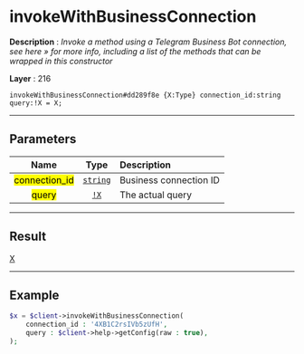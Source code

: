 # invokeWithBusinessConnection

**Description** : *Invoke a method using a Telegram Business Bot connection, see here &raquo; for more info, including a list of the methods that can be wrapped in this constructor*

**Layer** : 216

```tl
invokeWithBusinessConnection#dd289f8e {X:Type} connection_id:string query:!X = X;
```

---

## Parameters

| Name | Type | Description |
| :---: | :---: | :--- |
| <mark>connection_id</mark> | [`string`](type/string) | Business connection ID |
| <mark>query</mark> | [`!X`](type/X) | The actual query |

---

## Result

[X](type/X)

---

## Example

```php
$x = $client->invokeWithBusinessConnection(
	connection_id : '4XB1C2rsIVb5zUfH',
	query : $client->help->getConfig(raw : true),
);
```